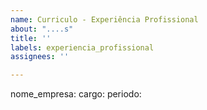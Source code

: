 ```yaml
---
name: Curriculo - Experiência Profissional
about: "....s"
title: ''
labels: experiencia_profissional
assignees: ''

---
```


nome_empresa:
cargo:
periodo:
